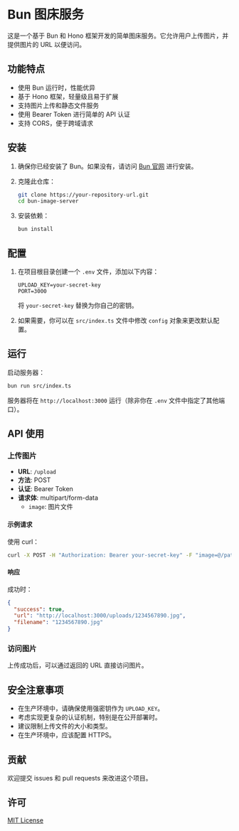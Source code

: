 # Bun 图床服务

这是一个基于 Bun 和 Hono 框架开发的简单图床服务。它允许用户上传图片，并提供图片的 URL 以便访问。

## 功能特点

- 使用 Bun 运行时，性能优异
- 基于 Hono 框架，轻量级且易于扩展
- 支持图片上传和静态文件服务
- 使用 Bearer Token 进行简单的 API 认证
- 支持 CORS，便于跨域请求

## 安装

1. 确保你已经安装了 Bun。如果没有，请访问 [Bun 官网](https://bun.sh/) 进行安装。

2. 克隆此仓库：

   ```bash
   git clone https://your-repository-url.git
   cd bun-image-server
   ```

3. 安装依赖：

   ```bash
   bun install
   ```

## 配置

1. 在项目根目录创建一个 `.env` 文件，添加以下内容：

   ```
   UPLOAD_KEY=your-secret-key
   PORT=3000
   ```

   将 `your-secret-key` 替换为你自己的密钥。

2. 如果需要，你可以在 `src/index.ts` 文件中修改 `config` 对象来更改默认配置。

## 运行

启动服务器：

```bash
bun run src/index.ts
```

服务器将在 `http://localhost:3000` 运行（除非你在 `.env` 文件中指定了其他端口）。

## API 使用

### 上传图片

- **URL**: `/upload`
- **方法**: POST
- **认证**: Bearer Token
- **请求体**: multipart/form-data
  - `image`: 图片文件

#### 示例请求

使用 curl：

```bash
curl -X POST -H "Authorization: Bearer your-secret-key" -F "image=@/path/to/your/image.jpg" http://localhost:3000/upload
```

#### 响应

成功时：

```json
{
  "success": true,
  "url": "http://localhost:3000/uploads/1234567890.jpg",
  "filename": "1234567890.jpg"
}
```

### 访问图片

上传成功后，可以通过返回的 URL 直接访问图片。

## 安全注意事项

- 在生产环境中，请确保使用强密钥作为 `UPLOAD_KEY`。
- 考虑实现更复杂的认证机制，特别是在公开部署时。
- 建议限制上传文件的大小和类型。
- 在生产环境中，应该配置 HTTPS。

## 贡献

欢迎提交 issues 和 pull requests 来改进这个项目。

## 许可

[MIT License](LICENSE)

